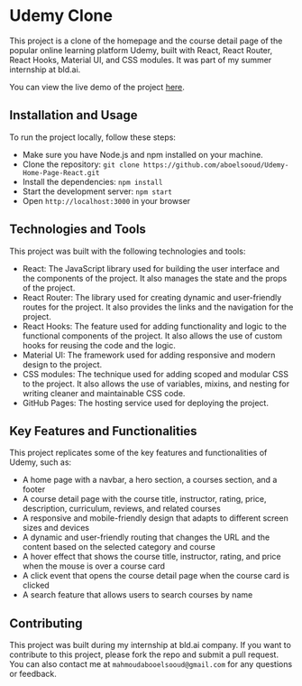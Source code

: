 # Udemy Clone

This project is a clone of the homepage and the course detail page of the popular online learning platform Udemy, built with React, React Router, React Hooks, Material UI, and CSS modules. It was part of my summer internship at bld.ai.

You can view the live demo of the project [here](https://aboelsooud.github.io/Udemy-Home-Page-React/).


## Installation and Usage

To run the project locally, follow these steps:

- Make sure you have Node.js and npm installed on your machine.
- Clone the repository: `git clone https://github.com/aboelsooud/Udemy-Home-Page-React.git`
- Install the dependencies: `npm install`
- Start the development server: `npm start`
- Open `http://localhost:3000` in your browser

## Technologies and Tools

This project was built with the following technologies and tools:

- React: The JavaScript library used for building the user interface and the components of the project. It also manages the state and the props of the project.
- React Router: The library used for creating dynamic and user-friendly routes for the project. It also provides the links and the navigation for the project.
- React Hooks: The feature used for adding functionality and logic to the functional components of the project. It also allows the use of custom hooks for reusing the code and the logic.
- Material UI: The framework used for adding responsive and modern design to the project.
- CSS modules: The technique used for adding scoped and modular CSS to the project. It also allows the use of variables, mixins, and nesting for writing cleaner and maintainable CSS code.
- GitHub Pages: The hosting service used for deploying the project.

## Key Features and Functionalities

This project replicates some of the key features and functionalities of Udemy, such as:

- A home page with a navbar, a hero section, a courses section, and a footer
- A course detail page with the course title, instructor, rating, price, description, curriculum, reviews, and related courses
- A responsive and mobile-friendly design that adapts to different screen sizes and devices
- A dynamic and user-friendly routing that changes the URL and the content based on the selected category and course
- A hover effect that shows the course title, instructor, rating, and price when the mouse is over a course card
- A click event that opens the course detail page when the course card is clicked
- A search feature that allows users to search courses by name


## Contributing

This project was built during my internship at bld.ai company. If you want to contribute to this project, please fork the repo and submit a pull request. You can also contact me at ```mahmoudabooelsooud@gmail.com``` for any questions or feedback.
